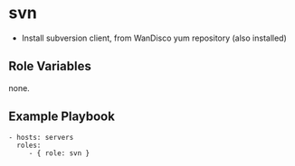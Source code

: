 svn
===

 * Install subversion client, from WanDisco yum repository (also installed)

Role Variables
--------------

none.

Example Playbook
----------------

    - hosts: servers
      roles:
         - { role: svn }
